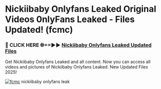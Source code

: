 # Nickiibaby Onlyfans Leaked Original Videos 0nlyFans Leaked - Files Updated! (fcmc)

<h3>🔴 CLICK HERE 🌐==►► <a href="https://best4dudes.click/HH4t6V" rel="nofollow">Nickiibaby Onlyfans Leaked Updated Files</a></h3>

Get Nickiibaby Onlyfans Leaked and all content. Now you can access all videos and pictures of Nickiibaby Onlyfans Leaked. New Updated Files 2025!

[![fcmc](https://github.com/user-attachments/assets/8c521d6e-e6e3-4a75-9320-d58ab9d79d5b)](https://best4dudes.click/HH4t6V)
nickiibaby onlyfans leak